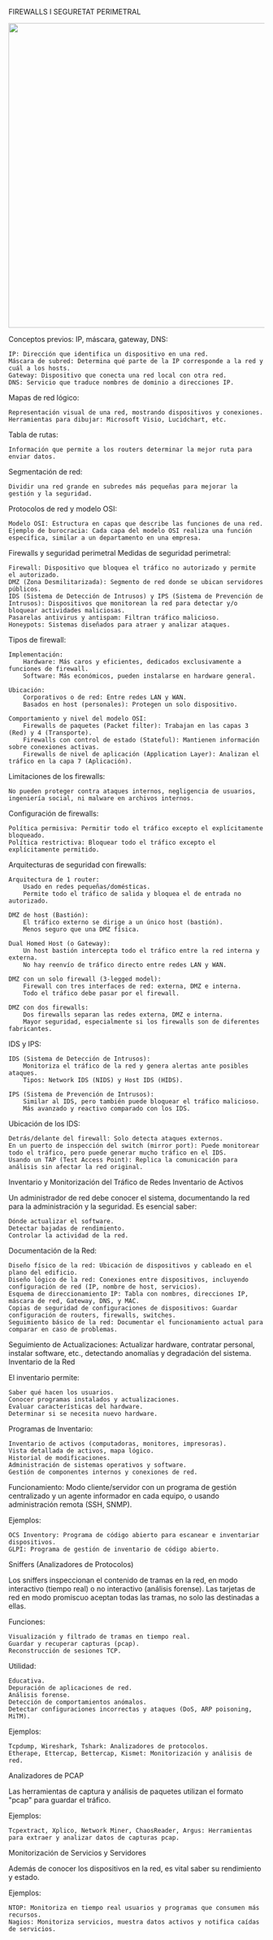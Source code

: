 FIREWALLS I SEGURETAT PERIMETRAL
<p align="center">
<img src="imgs/seguretat-perimetral-firewalls-16bd7db6.png" width="600" />
</p>

Conceptos previos:
IP, máscara, gateway, DNS:

    IP: Dirección que identifica un dispositivo en una red.
    Máscara de subred: Determina qué parte de la IP corresponde a la red y cuál a los hosts.
    Gateway: Dispositivo que conecta una red local con otra red.
    DNS: Servicio que traduce nombres de dominio a direcciones IP.

Mapas de red lógico:

    Representación visual de una red, mostrando dispositivos y conexiones.
    Herramientas para dibujar: Microsoft Visio, Lucidchart, etc.

Tabla de rutas:

    Información que permite a los routers determinar la mejor ruta para enviar datos.

Segmentación de red:

    Dividir una red grande en subredes más pequeñas para mejorar la gestión y la seguridad.

Protocolos de red y modelo OSI:

    Modelo OSI: Estructura en capas que describe las funciones de una red.
    Ejemplo de burocracia: Cada capa del modelo OSI realiza una función específica, similar a un departamento en una empresa.

Firewalls y seguridad perimetral
Medidas de seguridad perimetral:

    Firewall: Dispositivo que bloquea el tráfico no autorizado y permite el autorizado.
    DMZ (Zona Desmilitarizada): Segmento de red donde se ubican servidores públicos.
    IDS (Sistema de Detección de Intrusos) y IPS (Sistema de Prevención de Intrusos): Dispositivos que monitorean la red para detectar y/o bloquear actividades maliciosas.
    Pasarelas antivirus y antispam: Filtran tráfico malicioso.
    Honeypots: Sistemas diseñados para atraer y analizar ataques.

Tipos de firewall:

    Implementación:
        Hardware: Más caros y eficientes, dedicados exclusivamente a funciones de firewall.
        Software: Más económicos, pueden instalarse en hardware general.

    Ubicación:
        Corporativos o de red: Entre redes LAN y WAN.
        Basados en host (personales): Protegen un solo dispositivo.

    Comportamiento y nivel del modelo OSI:
        Firewalls de paquetes (Packet filter): Trabajan en las capas 3 (Red) y 4 (Transporte).
        Firewalls con control de estado (Stateful): Mantienen información sobre conexiones activas.
        Firewalls de nivel de aplicación (Application Layer): Analizan el tráfico en la capa 7 (Aplicación).

Limitaciones de los firewalls:

    No pueden proteger contra ataques internos, negligencia de usuarios, ingeniería social, ni malware en archivos internos.

Configuración de firewalls:

    Política permisiva: Permitir todo el tráfico excepto el explícitamente bloqueado.
    Política restrictiva: Bloquear todo el tráfico excepto el explícitamente permitido.

Arquitecturas de seguridad con firewalls:

    Arquitectura de 1 router:
        Usado en redes pequeñas/domésticas.
        Permite todo el tráfico de salida y bloquea el de entrada no autorizado.

    DMZ de host (Bastión):
        El tráfico externo se dirige a un único host (bastión).
        Menos seguro que una DMZ física.

    Dual Homed Host (o Gateway):
        Un host bastión intercepta todo el tráfico entre la red interna y externa.
        No hay reenvío de tráfico directo entre redes LAN y WAN.

    DMZ con un solo firewall (3-legged model):
        Firewall con tres interfaces de red: externa, DMZ e interna.
        Todo el tráfico debe pasar por el firewall.

    DMZ con dos firewalls:
        Dos firewalls separan las redes externa, DMZ e interna.
        Mayor seguridad, especialmente si los firewalls son de diferentes fabricantes.

IDS y IPS:

    IDS (Sistema de Detección de Intrusos):
        Monitoriza el tráfico de la red y genera alertas ante posibles ataques.
        Tipos: Network IDS (NIDS) y Host IDS (HIDS).

    IPS (Sistema de Prevención de Intrusos):
        Similar al IDS, pero también puede bloquear el tráfico malicioso.
        Más avanzado y reactivo comparado con los IDS.

Ubicación de los IDS:

    Detrás/delante del firewall: Solo detecta ataques externos.
    En un puerto de inspección del switch (mirror port): Puede monitorear todo el tráfico, pero puede generar mucho tráfico en el IDS.
    Usando un TAP (Test Access Point): Replica la comunicación para análisis sin afectar la red original.



Inventario y Monitorización del Tráfico de Redes
Inventario de Activos

Un administrador de red debe conocer el sistema, documentando la red para la administración y la seguridad. Es esencial saber:

    Dónde actualizar el software.
    Detectar bajadas de rendimiento.
    Controlar la actividad de la red.

Documentación de la Red:

    Diseño físico de la red: Ubicación de dispositivos y cableado en el plano del edificio.
    Diseño lógico de la red: Conexiones entre dispositivos, incluyendo configuración de red (IP, nombre de host, servicios).
    Esquema de direccionamiento IP: Tabla con nombres, direcciones IP, máscara de red, Gateway, DNS, y MAC.
    Copias de seguridad de configuraciones de dispositivos: Guardar configuración de routers, firewalls, switches.
    Seguimiento básico de la red: Documentar el funcionamiento actual para comparar en caso de problemas.

Seguimiento de Actualizaciones:
Actualizar hardware, contratar personal, instalar software, etc., detectando anomalías y degradación del sistema.
Inventario de la Red

El inventario permite:

    Saber qué hacen los usuarios.
    Conocer programas instalados y actualizaciones.
    Evaluar características del hardware.
    Determinar si se necesita nuevo hardware.

Programas de Inventario:

    Inventario de activos (computadoras, monitores, impresoras).
    Vista detallada de activos, mapa lógico.
    Historial de modificaciones.
    Administración de sistemas operativos y software.
    Gestión de componentes internos y conexiones de red.

Funcionamiento:
Modo cliente/servidor con un programa de gestión centralizado y un agente informador en cada equipo, o usando administración remota (SSH, SNMP).

Ejemplos:

    OCS Inventory: Programa de código abierto para escanear e inventariar dispositivos.
    GLPI: Programa de gestión de inventario de código abierto.

Sniffers (Analizadores de Protocolos)

Los sniffers inspeccionan el contenido de tramas en la red, en modo interactivo (tiempo real) o no interactivo (análisis forense). Las tarjetas de red en modo promiscuo aceptan todas las tramas, no solo las destinadas a ellas.

Funciones:

    Visualización y filtrado de tramas en tiempo real.
    Guardar y recuperar capturas (pcap).
    Reconstrucción de sesiones TCP.

Utilidad:

    Educativa.
    Depuración de aplicaciones de red.
    Análisis forense.
    Detección de comportamientos anómalos.
    Detectar configuraciones incorrectas y ataques (DoS, ARP poisoning, MiTM).

Ejemplos:

    Tcpdump, Wireshark, Tshark: Analizadores de protocolos.
    Etherape, Ettercap, Bettercap, Kismet: Monitorización y análisis de red.

Analizadores de PCAP

Las herramientas de captura y análisis de paquetes utilizan el formato "pcap" para guardar el tráfico.

Ejemplos:

    Tcpextract, Xplico, Network Miner, ChaosReader, Argus: Herramientas para extraer y analizar datos de capturas pcap.

Monitorización de Servicios y Servidores

Además de conocer los dispositivos en la red, es vital saber su rendimiento y estado.

Ejemplos:

    NTOP: Monitoriza en tiempo real usuarios y programas que consumen más recursos.
    Nagios: Monitoriza servicios, muestra datos activos y notifica caídas de servicios.
